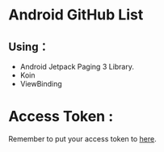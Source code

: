 # Android GitHub List
## Using：
- Android Jetpack Paging 3 Library.
- Koin
- ViewBinding

# Access Token :
Remember to put your access token to [here](https://github.com/polokoio456/GithubList/blob/main/app/src/main/java/com/nie/githublist/data/Constants.kt).